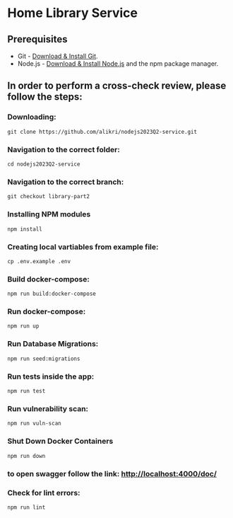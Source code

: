 # Home Library Service

## Prerequisites

- Git - [Download & Install Git](https://git-scm.com/downloads).
- Node.js - [Download & Install Node.js](https://nodejs.org/en/download/) and the npm package manager.

## In order to perform a cross-check review, please follow the steps:

### Downloading:
```
git clone https://github.com/alikri/nodejs2023Q2-service.git
```
### Navigation to the correct folder:
```
cd nodejs2023Q2-service
```
### Navigation to the correct branch:
```
git checkout library-part2
```
### Installing NPM modules
```
npm install
```
### Creating local vartiables from example file:
```
cp .env.example .env
```
### Build docker-compose: 
```
npm run build:docker-compose
```
### Run docker-compose:
```
npm run up
```
### Run Database Migrations:
```
npm run seed:migrations
```
### Run tests inside the app:
```
npm run test
```
### Run vulnerability scan:
```
npm run vuln-scan
```
### Shut Down Docker Containers
```
npm run down
```


### to open swagger follow the link:  [http://localhost:4000/doc/](http://localhost:4000/doc/) 

### Check for lint errors:
```
npm run lint
```
